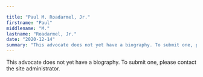 ```yaml
---

title: "Paul M. Roadarmel, Jr."
firstname: "Paul"
middlename: "M."
lastname: "Roadarmel, Jr."
date: "2020-12-14"
summary: "This advocate does not yet have a biography. To submit one, please contact the site administrator."
---
```

This advocate does not yet have a biography. To submit one, please contact the site administrator.


